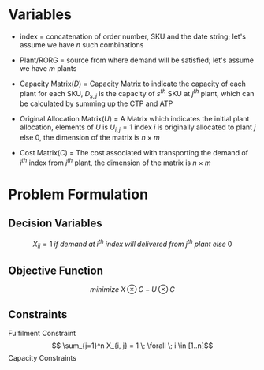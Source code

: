 # Variables
- index = concatenation of order number, SKU and the date string; let's assume we have $n$ such combinations

- Plant/RORG = source from where demand will be satisfied; let's assume we have $m$ plants
  
- Capacity Matrix($D$) = Capacity Matrix to indicate the capacity of each plant for each SKU, $D_{s,j}$ is the capacity of $s^{th}$ SKU at $j^{th}$ plant, which can be calculated by summing up the CTP and ATP
  
- Original Allocation Matrix($U$) = A Matrix which indicates the initial plant allocation, elements of $U$ is $U_{i,j} = 1 \text{ index } i \text{ is originally allocated to plant } j \text{ else } 0$, the dimension of the matrix is $n \times m$
  
- Cost Matrix($C$) = The cost associated with transporting the demand of $i^{th}$ index from $j^{th}$ plant, the dimension of the matrix is $n \times m$
# Problem Formulation

## Decision Variables
$$X_{ij} = 1 \; if \; demand \; at \; i^{th} \; index \; will \; delivered \; from \; j^{th} \; plant \; else \; 0$$

## Objective Function
$$ minimize \; X \otimes C - U \otimes C$$
## Constraints
Fulfilment Constraint
$$ \sum_{j=1}^n X_{i, j} = 1 \; \forall \; i \in [1..n]$$
Capacity Constraints